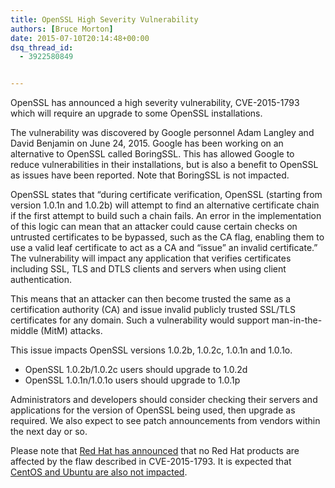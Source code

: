 ```yaml
---
title: OpenSSL High Severity Vulnerability
authors: [Bruce Morton]
date: 2015-07-10T20:14:48+00:00
dsq_thread_id:
  - 3922580849


---
```

OpenSSL has announced a high severity vulnerability, CVE-2015-1793 which will require an upgrade to some OpenSSL installations.

The vulnerability was discovered by Google personnel Adam Langley and David Benjamin on June 24, 2015. Google has been working on an alternative to OpenSSL called BoringSSL. This has allowed Google to reduce vulnerabilities in their installations, but is also a benefit to OpenSSL as issues have been reported. Note that BoringSSL is not impacted.

OpenSSL states that “during certificate verification, OpenSSL (starting from version 1.0.1n and 1.0.2b) will attempt to find an alternative certificate chain if the first attempt to build such a chain fails. An error in the implementation of this logic can mean that an attacker could cause certain checks on untrusted certificates to be bypassed, such as the CA flag, enabling them to use a valid leaf certificate to act as a CA and &#8220;issue&#8221; an invalid certificate.” The vulnerability will impact any application that verifies certificates including SSL, TLS and DTLS clients and servers when using client authentication.

This means that an attacker can then become trusted the same as a certification authority (CA) and issue invalid publicly trusted SSL/TLS certificates for any domain. Such a vulnerability would support man-in-the-middle (MitM) attacks.

This issue impacts OpenSSL versions 1.0.2b, 1.0.2c, 1.0.1n and 1.0.1o.

  * OpenSSL 1.0.2b/1.0.2c users should upgrade to 1.0.2d
  * OpenSSL 1.0.1n/1.0.1o users should upgrade to 1.0.1p

Administrators and developers should consider checking their servers and applications for the version of OpenSSL being used, then upgrade as required. We also expect to see patch announcements from vendors within the next day or so.

Please note that [Red Hat has announced][1] that no Red Hat products are affected by the flaw described in CVE-2015-1793. It is expected that [CentOS and Ubuntu are also not impacted][2].

 [1]: https://access.redhat.com/solutions/1523323
 [2]: https://ma.ttias.be/openssl-cve-2015-1793-man-middle-attack/
